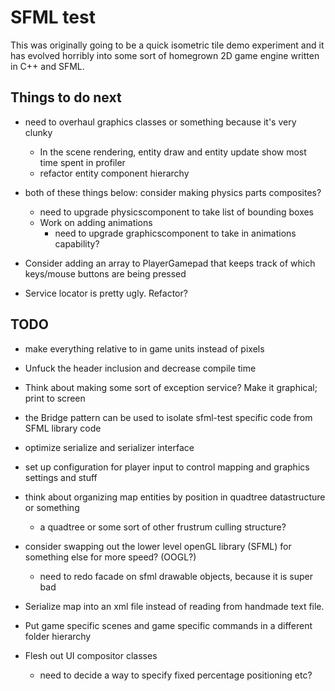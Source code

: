 SFML test
=========

This was originally going to be a quick isometric tile demo experiment and it has evolved horribly into some sort of homegrown 2D game engine written in C++ and SFML.

Things to do next
-----------------
* need to overhaul graphics classes or something because it's very clunky
   * In the scene rendering, entity draw and entity update show most time spent in profiler
   * refactor entity component hierarchy

* both of these things below: consider making physics parts composites?
   * need to upgrade physicscomponent to take list of bounding boxes
   * Work on adding animations
      * need to upgrade graphicscomponent to take in animations capability?

* Consider adding an array to PlayerGamepad that keeps track of which keys/mouse buttons
   are being pressed

* Service locator is pretty ugly. Refactor?

TODO
----
* make everything relative to in game units instead of pixels

* Unfuck the header inclusion and decrease compile time

* Think about making some sort of exception service? Make it graphical; print to screen
 
* the Bridge pattern can be used to isolate sfml-test specific code from SFML library code

* optimize serialize and serializer interface

* set up configuration for player input to control mapping and graphics settings and stuff

* think about organizing map entities by position in quadtree datastructure or something
   * a quadtree or some sort of other frustrum culling structure?

* consider swapping out the lower level openGL library (SFML) for something else for more speed? (OOGL?)
   * need to redo facade on sfml drawable objects, because it is super bad

* Serialize map into an xml file instead of reading from handmade text file.

* Put game specific scenes and game specific commands in a different folder hierarchy

* Flesh out UI compositor classes
   * need to decide a way to specify fixed percentage positioning etc?

